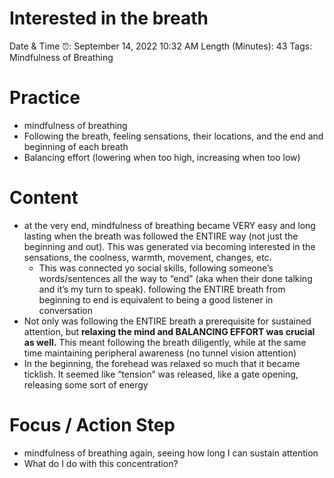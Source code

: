 # Interested in the breath

Date & Time ⏰: September 14, 2022 10:32 AM
Length (Minutes): 43
Tags: Mindfulness of Breathing

# Practice

- mindfulness of breathing
- Following the breath, feeling sensations, their locations, and the end and beginning of each breath
- Balancing effort (lowering when too high, increasing when too low)

# Content

- at the very end, mindfulness of breathing became VERY easy and long lasting when the breath was followed the ENTIRE way (not just the beginning and out). This was generated via becoming interested in the sensations, the coolness, warmth, movement, changes, etc.
    - This was connected yo social skills, following someone’s words/sentences all the way to “end” (aka when their done talking and it’s my turn to speak). following the ENTIRE breath from beginning to end is equivalent to being a good listener in conversation
- Not only was following the ENTIRE breath a prerequisite for sustained attention, but **relaxing the mind and BALANCING EFFORT was crucial as well.** This meant following the breath diligently, while at the same time maintaining peripheral awareness (no tunnel vision attention)
- In the beginning, the forehead was relaxed so much that it became ticklish. It seemed like “tension” was released, like a gate opening, releasing some sort of energy

# Focus / Action Step

- mindfulness of breathing again, seeing how long I can sustain attention
- What do I do with this concentration?